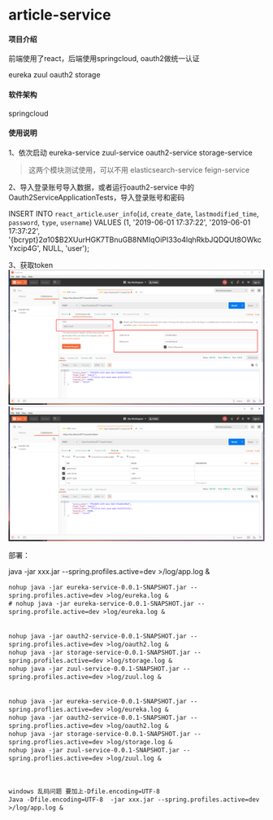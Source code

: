 # article-service

#### 项目介绍
前端使用了react，后端使用springcloud, oauth2做统一认证

eureka
zuul
oauth2
storage

#### 软件架构
springcloud

#### 使用说明

1、依次启动 
eureka-service
zuul-service
oauth2-service
storage-service


>这两个模块测试使用，可以不用
elasticsearch-service
feign-service


2、导入登录账号导入数据，或者运行oauth2-service 中的Oauth2ServiceApplicationTests，导入登录账号和密码

INSERT INTO `react_article`.`user_info`(`id`, `create_date`, `lastmodified_time`, `password`, `type`, `username`) VALUES (1, '2019-06-01 17:37:22', '2019-06-01 17:37:22', '{bcrypt}$2a$10$B2XUurHGK7TBnuGB8NMIqOiPI33o4lqhRkbJQDQUt8OWkcYxcip4G', NULL, 'user');

3、获取token
![图片](oauth2-service/src/main/resources/img/21.png)
![图片](oauth2-service/src/main/resources/img/22.png)


部署：

java -jar xxx.jar --spring.profiles.active=dev >/log/app.log &


```
nohup java -jar eureka-service-0.0.1-SNAPSHOT.jar --spring.profiles.active=dev >log/eureka.log &
# nohup java -jar eureka-service-0.0.1-SNAPSHOT.jar --spring.profile.active=dev >log/eureka.log &


nohup java -jar oauth2-service-0.0.1-SNAPSHOT.jar --spring.profiles.active=dev >log/oauth2.log &
nohup java -jar storage-service-0.0.1-SNAPSHOT.jar --spring.profiles.active=dev >log/storage.log &
nohup java -jar zuul-service-0.0.1-SNAPSHOT.jar --spring.profiles.active=dev >log/zuul.log &


nohup java -jar eureka-service-0.0.1-SNAPSHOT.jar --spring.proflies.active=dev >log/eureka.log &
nohup java -jar oauth2-service-0.0.1-SNAPSHOT.jar --spring.proflies.active=dev >log/oauth2.log &
nohup java -jar storage-service-0.0.1-SNAPSHOT.jar --spring.proflies.active=dev >log/storage.log &
nohup java -jar zuul-service-0.0.1-SNAPSHOT.jar --spring.proflies.active=dev >log/zuul.log &



windows 乱码问题 要加上-Dfile.encoding=UTF-8
Java -Dfile.encoding=UTF-8  -jar xxx.jar --spring.profiles.active=dev >/log/app.log &
```

